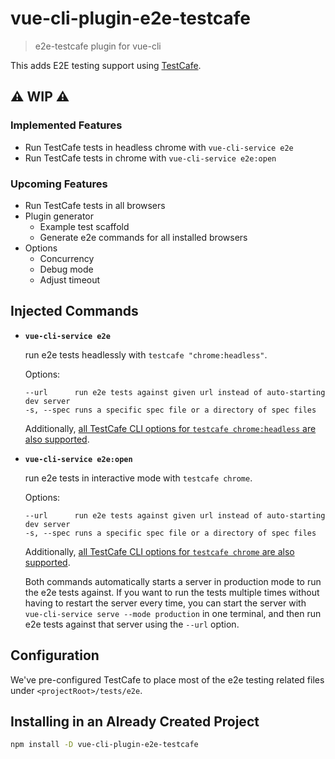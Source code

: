 # vue-cli-plugin-e2e-testcafe

> e2e-testcafe plugin for vue-cli

This adds E2E testing support using [TestCafe](https://testcafe.devexpress.com/).

## ⚠️ WIP ⚠️
### Implemented Features
- Run TestCafe tests in headless chrome with `vue-cli-service e2e`
- Run TestCafe tests in chrome with `vue-cli-service e2e:open`

### Upcoming Features
- Run TestCafe tests in all browsers
- Plugin generator
  - Example test scaffold
  - Generate e2e commands for all installed browsers
- Options
  - Concurrency
  - Debug mode
  - Adjust timeout

## Injected Commands

- **`vue-cli-service e2e`**

  run e2e tests headlessly with `testcafe "chrome:headless"`.

  Options:

  ```
  --url      run e2e tests against given url instead of auto-starting dev server
  -s, --spec runs a specific spec file or a directory of spec files
  ```

  Additionally, [all TestCafe CLI options for `testcafe chrome:headless` are also supported](https://devexpress.github.io/testcafe/documentation/using-testcafe/command-line-interface.html).

- **`vue-cli-service e2e:open`**

  run e2e tests in interactive mode with `testcafe chrome`.

  Options:

  ```
  --url      run e2e tests against given url instead of auto-starting dev server
  -s, --spec runs a specific spec file or a directory of spec files
  ```

  Additionally, [all TestCafe CLI options for `testcafe chrome` are also supported](https://devexpress.github.io/testcafe/documentation/using-testcafe/command-line-interface.html).

  Both commands automatically starts a server in production mode to run the e2e tests against. If you want to run the tests multiple times without having to restart the server every time, you can start the server with `vue-cli-service serve --mode production` in one terminal, and then run e2e tests against that server using the `--url` option.

## Configuration

We've pre-configured TestCafe to place most of the e2e testing related files under `<projectRoot>/tests/e2e`.

## Installing in an Already Created Project

``` sh
npm install -D vue-cli-plugin-e2e-testcafe
```
